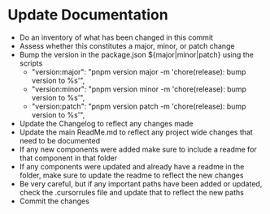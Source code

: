 # Update Documentation

- Do an inventory of what has been changed in this commit
- Assess whether this constitutes a major, minor, or patch change
- Bump the version in the package.json ${major|minor|patch} using the scripts
  - "version:major": "pnpm version major -m 'chore(release): bump version to %s'",
  - "version:minor": "pnpm version minor -m 'chore(release): bump version to %s'",
  - "version:patch": "pnpm version patch -m 'chore(release): bump version to %s'",
- Update the Changelog to reflect any changes made
- Update the main ReadMe.md to reflect any project wide changes that need to be documented
- If any new components were added make sure to include a readme for that component in that folder
- If any components were updated and already have a readme in the folder, make sure to update the readme to reflect the new changes
- Be very careful, but if any important paths have been added or updated, check the .cursorrules file and update that to reflect the new paths
- Commit the changes
